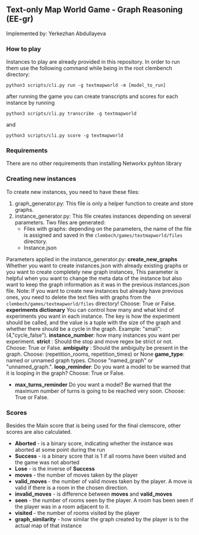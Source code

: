## Text-only Map World Game - Graph Reasoning (EE-gr)

Implemented by: Yerkezhan Abdullayeva

### How to play

Instances to play are already provided in this repository. In order to run them use the following command while being in the root clembench directory:

```
python3 scripts/cli.py run -g textmapworld -m [model_to_run]
```
after running the game you can create transcripts and scores for each instance by running 
```
python3 scripts/cli.py transcribe -g textmapworld
```
and 
```
python3 scripts/cli.py score -g textmapworld
```
### Requirements

There are no other requirements than installing Networkx pyhton library


### Creating new instances

To create new instances, you need to have these files:
1. graph_generator.py: This file is only a helper function to create and store graphs.
2. instance_generator.py: This file creates instances depending on several parameters. Two files are generated:
    - Files with graphs: depending on the parameters, the name of the file is assigned and saved in the `clembech/games/textmapworld/files` directory.
    - Instance.json


Parameters applied in the instance_generator.py:
**create_new_graphs** Whether you want to create instances.json with already existing graphs or you want to create completely new graph instances, This parameter is helpful when you want to change the meta data of the instance but also want to keep the graph information as it was in the previous instances.json file. Note: If you want to create new instances but already have previous ones, you need to delete the text files with graphs from the `clembech/games/textmapworld/files` directory! Choose: True or False.
**experiments dictionary** You can control how many and what kind of experiments you want in each instance. The key is how the experiment should be called, and the value is a tuple with the size of the graph and whether there should be a cycle in the graph.
Example: "small": (4,"cycle_false").
**instance_number**: how many instances you want per experiment.
**strict** : Should the stop and move regex be strict or not. Choose: True or False.
**ambiguity** : Should the ambiguity be present in the graph. Choose: (repetition_rooms, repetition_times) or None
**game_type**: named or unnamed graph types. Choose "named_graph" or "unnamed_graph.".
**loop_reminder**: Do you want a model to be warned that it is looping in the graph? Choose: True or False.
- **max_turns_reminder** Do you want a model? Be warned that the maximum number of turns is going to be reached very soon. Choose: True or False.



### Scores

Besides the Main score that is being used for the final clemscore, other scores are also calculated.

- **Aborted** - is a binary score, indicating whether the instance was aborted at some point during the run
- **Success** - is a binary score that is 1 if all rooms have been visited and the game was not aborted
- **Lose** - is the inverse of **Success**
- **moves** - the number of moves taken by the player
- **valid_moves** - the number of valid moves taken by the player. A move is valid if there is a room in the chosen direction.
- **invalid_moves** - is difference between **moves** and **valid_moves**
- **seen** - the number of rooms seen by the player. A room has been seen if the player was in a room adjacent to it.
- **visited** - the number of rooms visited by the player
- **graph_similarity** - how similar the graph created by the player is to the actual map of that instance